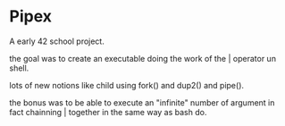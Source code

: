 # Pipex

A early 42 school project.

the goal was to create an executable doing the work of the | operator un shell.

lots of new notions like child using fork() and dup2() and pipe().

the bonus was to be able to execute an "infinite" number of argument in fact chainning | together in the same way as bash do.